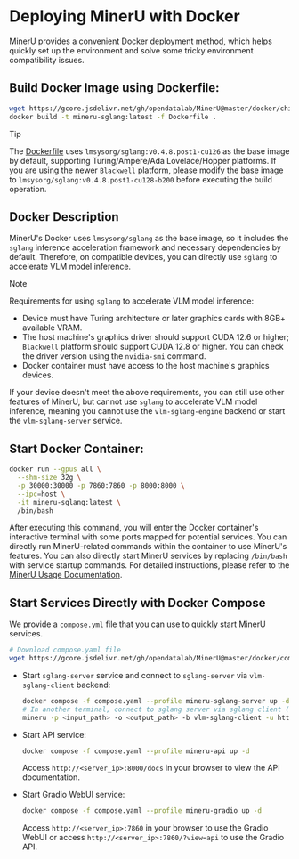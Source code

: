 # Deploying MinerU with Docker

MinerU provides a convenient Docker deployment method, which helps quickly set up the environment and solve some tricky environment compatibility issues.

## Build Docker Image using Dockerfile:

```bash
wget https://gcore.jsdelivr.net/gh/opendatalab/MinerU@master/docker/china/Dockerfile
docker build -t mineru-sglang:latest -f Dockerfile .
```

> [!TIP]
> The [Dockerfile](https://github.com/opendatalab/MinerU/blob/master/docker/china/Dockerfile) uses `lmsysorg/sglang:v0.4.8.post1-cu126` as the base image by default, supporting Turing/Ampere/Ada Lovelace/Hopper platforms.
> If you are using the newer `Blackwell` platform, please modify the base image to `lmsysorg/sglang:v0.4.8.post1-cu128-b200` before executing the build operation.

## Docker Description

MinerU's Docker uses `lmsysorg/sglang` as the base image, so it includes the `sglang` inference acceleration framework and necessary dependencies by default. Therefore, on compatible devices, you can directly use `sglang` to accelerate VLM model inference.

> [!NOTE]
> Requirements for using `sglang` to accelerate VLM model inference:
> - Device must have Turing architecture or later graphics cards with 8GB+ available VRAM.
> - The host machine's graphics driver should support CUDA 12.6 or higher; `Blackwell` platform should support CUDA 12.8 or higher. You can check the driver version using the `nvidia-smi` command.
> - Docker container must have access to the host machine's graphics devices.
>
> If your device doesn't meet the above requirements, you can still use other features of MinerU, but cannot use `sglang` to accelerate VLM model inference, meaning you cannot use the `vlm-sglang-engine` backend or start the `vlm-sglang-server` service.

## Start Docker Container:

```bash
docker run --gpus all \
  --shm-size 32g \
  -p 30000:30000 -p 7860:7860 -p 8000:8000 \
  --ipc=host \
  -it mineru-sglang:latest \
  /bin/bash
```

After executing this command, you will enter the Docker container's interactive terminal with some ports mapped for potential services. You can directly run MinerU-related commands within the container to use MinerU's features.
You can also directly start MinerU services by replacing `/bin/bash` with service startup commands. For detailed instructions, please refer to the [MinerU Usage Documentation](../usage/index.md).

## Start Services Directly with Docker Compose

We provide a `compose.yml` file that you can use to quickly start MinerU services.

```bash
# Download compose.yaml file
wget https://gcore.jsdelivr.net/gh/opendatalab/MinerU@master/docker/compose.yaml
```

- Start `sglang-server` service and connect to `sglang-server` via `vlm-sglang-client` backend:
  ```bash
  docker compose -f compose.yaml --profile mineru-sglang-server up -d
  # In another terminal, connect to sglang server via sglang client (only requires CPU and network, no sglang environment needed)
  mineru -p <input_path> -o <output_path> -b vlm-sglang-client -u http://<server_ip>:30000
  ```

- Start API service:
  ```bash
  docker compose -f compose.yaml --profile mineru-api up -d
  ```
  Access `http://<server_ip>:8000/docs` in your browser to view the API documentation.

- Start Gradio WebUI service:
  ```bash
  docker compose -f compose.yaml --profile mineru-gradio up -d
  ```
  Access `http://<server_ip>:7860` in your browser to use the Gradio WebUI or access `http://<server_ip>:7860/?view=api` to use the Gradio API.
